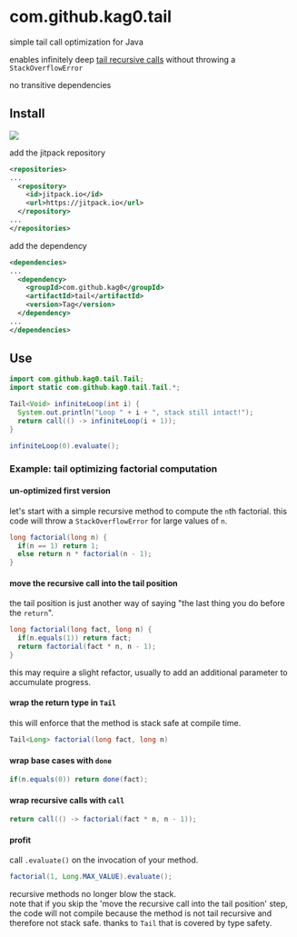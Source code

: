 # com.github.kag0.tail

simple tail call optimization for Java

enables infinitely deep [tail recursive calls](https://en.wikipedia.org/wiki/Tail_call) without throwing a `StackOverflowError` 

no transitive dependencies

## Install
[![](https://jitpack.io/v/kag0/tail.svg)](https://jitpack.io/#kag0/tail)

add the jitpack repository
```xml
<repositories>
...
  <repository>
    <id>jitpack.io</id>
    <url>https://jitpack.io</url>
  </repository>
...
</repositories>
```
add the dependency
```xml
<dependencies>
...
  <dependency>
    <groupId>com.github.kag0</groupId>
    <artifactId>tail</artifactId>
    <version>Tag</version>
  </dependency>
...
</dependencies>
```

## Use

```java
import com.github.kag0.tail.Tail;
import static com.github.kag0.tail.Tail.*;

Tail<Void> infiniteLoop(int i) {
  System.out.println("Loop " + i + ", stack still intact!");
  return call(() -> infiniteLoop(i + 1));
}

infiniteLoop(0).evaluate();
```

### Example: tail optimizing factorial computation

#### un-optimized first version

let's start with a simple recursive method to compute the `n`th factorial. 
this code will throw a `StackOverflowError` for large values of `n`.

```java
long factorial(long n) {
  if(n == 1) return 1;
  else return n * factorial(n - 1);
}
```

#### move the recursive call into the tail position

the tail position is just another way of saying 
"the last thing you do before the `return`".

```java
long factorial(long fact, long n) {
  if(n.equals(1)) return fact;
  return factorial(fact * n, n - 1);
}
```

this may require a slight refactor, 
usually to add an additional parameter to accumulate progress.

#### wrap the return type in `Tail`

this will enforce that the method is stack safe at compile time.

```java
Tail<Long> factorial(long fact, long n)
```

#### wrap base cases with `done`

```java
if(n.equals(0)) return done(fact);
```

#### wrap recursive calls with `call`

```java
return call(() -> factorial(fact * n, n - 1));
```

#### profit

call `.evaluate()` on the invocation of your method.

```java
factorial(1, Long.MAX_VALUE).evaluate();
```

recursive methods no longer blow the stack.  
note that if you skip the 'move the recursive call into the tail position' 
step, the code will not compile because the method is not tail recursive 
and therefore not stack safe. thanks to `Tail` that is covered by type safety.
